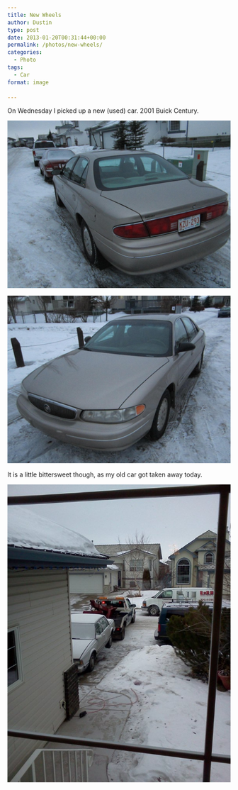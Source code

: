 ```yaml
---
title: New Wheels
author: Dustin
type: post
date: 2013-01-20T00:31:44+00:00
permalink: /photos/new-wheels/
categories:
  - Photo
tags:
  - Car
format: image

---
```

On Wednesday I picked up a new (used) car. 2001 Buick Century.

<img src="/images/IMG_0817.jpg" /><!--more-->

<img src="/images/IMG_0814.jpg" />

It is a little bittersweet though, as my old car got taken away today.

<img src="/images/IMG048.jpg" />
